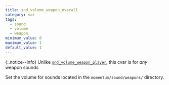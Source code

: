 ```yaml
---
title: snd_volume_weapon_overall
category: var
tags:
  - sound
  - volume
  - weapon
minimum_value: 0
maximum_value: 1
default_value: 1
---
```


{:.notice--info}
Unlike [`snd_volume_weapon_player`](/var/snd_volume_weapon_player), this cvar is for _any_ weapon sounds

Set the volume for sounds located in the `momentum/sound/weapons/` directory.
